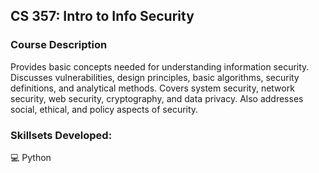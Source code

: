 ## CS 357: Intro to Info Security

### Course Description
Provides basic concepts needed for understanding information security. Discusses vulnerabilities, design principles, basic algorithms, security definitions, and analytical methods. Covers system security, network security, web security, cryptography, and data privacy. Also addresses social, ethical, and policy aspects of security.

### Skillsets Developed:
💻 Python <br>